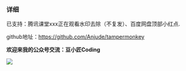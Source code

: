 ### 详细

已支持：腾讯课堂xxx正在观看水印去除（不复发）、百度网盘顶部小红点.



github地址：https://github.com/Anjude/tampermonkey

**欢迎来我的公众号交流：豆小匠Coding**

![](https://gitee.com/anjude/public-resource/raw/md-img/20211118174208.jpeg)